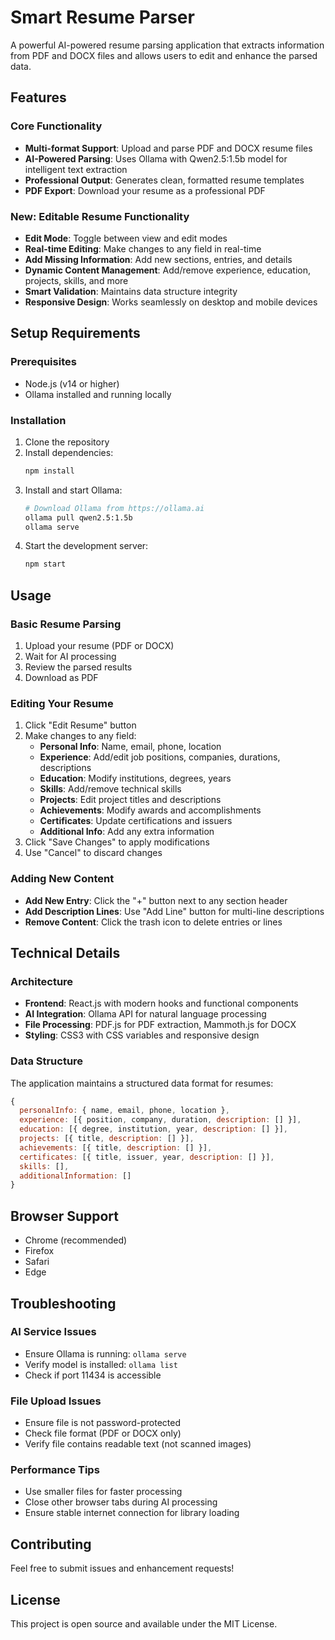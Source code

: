 # Smart Resume Parser

A powerful AI-powered resume parsing application that extracts information from PDF and DOCX files and allows users to edit and enhance the parsed data.

## Features

### Core Functionality
- **Multi-format Support**: Upload and parse PDF and DOCX resume files
- **AI-Powered Parsing**: Uses Ollama with Qwen2.5:1.5b model for intelligent text extraction
- **Professional Output**: Generates clean, formatted resume templates
- **PDF Export**: Download your resume as a professional PDF

### New: Editable Resume Functionality
- **Edit Mode**: Toggle between view and edit modes
- **Real-time Editing**: Make changes to any field in real-time
- **Add Missing Information**: Add new sections, entries, and details
- **Dynamic Content Management**: Add/remove experience, education, projects, skills, and more
- **Smart Validation**: Maintains data structure integrity
- **Responsive Design**: Works seamlessly on desktop and mobile devices

## Setup Requirements

### Prerequisites
- Node.js (v14 or higher)
- Ollama installed and running locally

### Installation
1. Clone the repository
2. Install dependencies:
   ```bash
   npm install
   ```
3. Install and start Ollama:
   ```bash
   # Download Ollama from https://ollama.ai
   ollama pull qwen2.5:1.5b
   ollama serve
   ```
4. Start the development server:
   ```bash
   npm start
   ```

## Usage

### Basic Resume Parsing
1. Upload your resume (PDF or DOCX)
2. Wait for AI processing
3. Review the parsed results
4. Download as PDF

### Editing Your Resume
1. Click "Edit Resume" button
2. Make changes to any field:
   - **Personal Info**: Name, email, phone, location
   - **Experience**: Add/edit job positions, companies, durations, descriptions
   - **Education**: Modify institutions, degrees, years
   - **Skills**: Add/remove technical skills
   - **Projects**: Edit project titles and descriptions
   - **Achievements**: Modify awards and accomplishments
   - **Certificates**: Update certifications and issuers
   - **Additional Info**: Add any extra information
3. Click "Save Changes" to apply modifications
4. Use "Cancel" to discard changes

### Adding New Content
- **Add New Entry**: Click the "+" button next to any section header
- **Add Description Lines**: Use "Add Line" button for multi-line descriptions
- **Remove Content**: Click the trash icon to delete entries or lines

## Technical Details

### Architecture
- **Frontend**: React.js with modern hooks and functional components
- **AI Integration**: Ollama API for natural language processing
- **File Processing**: PDF.js for PDF extraction, Mammoth.js for DOCX
- **Styling**: CSS3 with CSS variables and responsive design

### Data Structure
The application maintains a structured data format for resumes:
```javascript
{
  personalInfo: { name, email, phone, location },
  experience: [{ position, company, duration, description: [] }],
  education: [{ degree, institution, year, description: [] }],
  projects: [{ title, description: [] }],
  achievements: [{ title, description: [] }],
  certificates: [{ title, issuer, year, description: [] }],
  skills: [],
  additionalInformation: []
}
```

## Browser Support
- Chrome (recommended)
- Firefox
- Safari
- Edge

## Troubleshooting

### AI Service Issues
- Ensure Ollama is running: `ollama serve`
- Verify model is installed: `ollama list`
- Check if port 11434 is accessible

### File Upload Issues
- Ensure file is not password-protected
- Check file format (PDF or DOCX only)
- Verify file contains readable text (not scanned images)

### Performance Tips
- Use smaller files for faster processing
- Close other browser tabs during AI processing
- Ensure stable internet connection for library loading

## Contributing

Feel free to submit issues and enhancement requests!

## License

This project is open source and available under the MIT License.